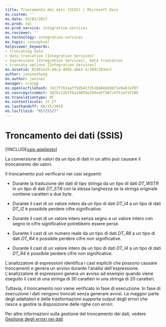 ```yaml
---
title: Troncamento dei dati (SSIS) | Microsoft Docs
ms.custom: ''
ms.date: 03/01/2017
ms.prod: sql
ms.prod_service: integration-services
ms.reviewer: ''
ms.technology: integration-services
ms.topic: conceptual
helpviewer_keywords:
- truncating data
- data truncation [Integration Services]
- expressions [Integration Services], data truncation
- truncate options [Integration Services]
ms.assetid: 02461e15-49ca-445b-abb3-5c369c283ec2
author: janinezhang
ms.author: janinez
manager: craigg
ms.openlocfilehash: 7417f763aaff5d541f351848eb59b71e9a67a70f
ms.sourcegitcommit: 3026c22b7fba19059a769ea5f367c4f51efaf286
ms.translationtype: HT
ms.contentlocale: it-IT
ms.lasthandoff: 06/15/2019
ms.locfileid: "65725527"
---
```

# <a name="data-truncation-ssis"></a>Troncamento dei dati (SSIS)

[!INCLUDE[ssis-appliesto](../../includes/ssis-appliesto-ssvrpluslinux-asdb-asdw-xxx.md)]


  La conversione di valori da un tipo di dati in un altro può causare il troncamento dei valori.  
  
 Il troncamento può verificarsi nei casi seguenti:  
  
-   Durante la traduzione dei dati di tipo stringa da un tipo di dati *DT_WSTR* in un tipo di dati *DT_STR* con la stessa lunghezza se la stringa originale contiene caratteri a due byte.  
  
-   Durante il cast di un valore intero da un tipo di dati *DT_I4* a un tipo di dati *DT_I2* è possibile perdere cifre significative.  
  
-   Durante il cast di un valore intero senza segno a un valore intero con segno le cifre significative potrebbero essere perse.  
  
-   Durante il cast di un numero reale da un tipo di dati *DT_R8* a un tipo di dati *DT_R4* è possibile perdere cifre non significative.  
  
-   Durante il cast di un valore intero da un tipo di dati *DT_I4* a un tipo di dati *DT_R4* è possibile perdere cifre non significative.  
  
 L'analizzatore di espressioni identifica i cast espliciti che possono causare troncamenti e genera un avviso durante l'analisi dell'espressione. L'analizzatore di espressioni genera un avviso ad esempio quando viene eseguito il cast di una stringa di 30 caratteri in una stringa di 20 caratteri.  
  
 Tuttavia, il troncamento non viene verificato in fase di esecuzione. In fase di esecuzione i dati vengono troncati senza generare avvisi. La maggior parte degli adattatori e delle trasformazioni supporta output degli errori che riesce a gestire la disposizione delle righe con errori.  
  
 Per altre informazioni sulla gestione del troncamento dei dati, vedere [Gestione degli errori nei dati](../../integration-services/data-flow/error-handling-in-data.md)  
  
  
